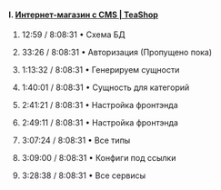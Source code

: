 #### I. [Интернет-магазин с CMS | TeaShop](https://www.youtube.com/watch?v=kcboUTW9a0o&t=11845s)

1. 12:59 / 8:08:31 • Схема БД
2. 33:26 / 8:08:31 • Авторизация (Пропущено пока)
3. 1:13:32 / 8:08:31 • Генерируем сущности
4. 1:40:01 / 8:08:31 • Сущность для категорий

5. 2:41:21 / 8:08:31 • Настройка фронтэнда
6. 2:49:11 / 8:08:31 • Настройка фронтэнда
7. 3:07:24 / 8:08:31 • Все типы
8. 3:09:00 / 8:08:31 • Конфиги под ссылки
9. 3:28:38 / 8:08:31 •
   Все сервисы
